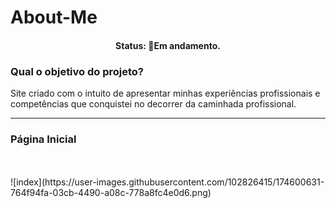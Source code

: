 # About-Me
<h4 align="center"> 
	 Status: 🚧Em andamento.
</h4>
<h3> <b>Qual o objetivo do projeto? </b></h3>
<p>Site criado com o intuito de apresentar minhas experiências profissionais e competências que conquistei no decorrer da caminhada profissional.</p>
<hr>

<h3> <b> Página Inicial </b> </h3>
<br> <br>
![index](https://user-images.githubusercontent.com/102826415/174600631-764f94fa-03cb-4490-a08c-778a8fc4e0d6.png)
